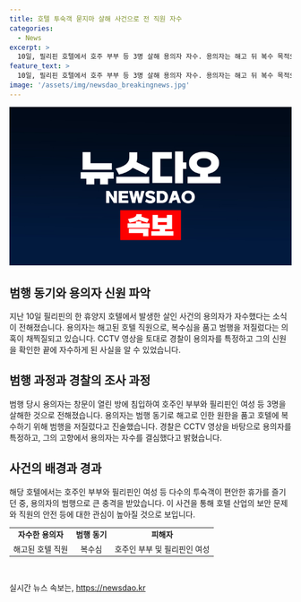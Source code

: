 ```yaml
---
title: 호텔 투숙객 묻지마 살해 사건으로 전 직원 자수
categories:
  - News
excerpt: >
  10일, 필리핀 호텔에서 호주 부부 등 3명 살해 용의자 자수. 용의자는 해고 뒤 복수 목적으로 범행 계획. CCTV로 신원 확인, 경찰이 특정 뒤 고향에서 자수 결심. 지난 10일 호주인 부부 등 3명을 살해한 혐의. 유명 휴양지 호텔에서 벌인 잔인 범행.
feature_text: >
  10일, 필리핀 호텔에서 호주 부부 등 3명 살해 용의자 자수. 용의자는 해고 뒤 복수 목적으로 범행 계획. CCTV로 신원 확인, 경찰이 특정 뒤 고향에서 자수 결심. 지난 10일 호주인 부부 등 3명을 살해한 혐의. 유명 휴양지 호텔에서 벌인 잔인 범행.
image: '/assets/img/newsdao_breakingnews.jpg'
---
```


<p><img src="/assets/img/newsdao_breakingnews.jpg" alt="ranknews 속보" /></p>

<h2 data-ke-size="size26">범행 동기와 용의자 신원 파악</h2>

<p data-ke-size="size16">지난 10일 필리핀의 한 휴양지 호텔에서 발생한 살인 사건의 용의자가 자수했다는 소식이 전해졌습니다. 용의자는 해고된 호텔 직원으로, 복수심을 품고 범행을 저질렀다는 의혹이 채찍질되고 있습니다. CCTV 영상을 토대로 경찰이 용의자를 특정하고 그의 신원을 확인한 끝에 자수하게 된 사실을 알 수 있었습니다.</p>

<h2 data-ke-size="size26">범행 과정과 경찰의 조사 과정</h2>

<p data-ke-size="size16">범행 당시 용의자는 창문이 열린 방에 침입하여 호주인 부부와 필리핀인 여성 등 3명을 살해한 것으로 전해졌습니다. 용의자는 범행 동기로 해고로 인한 원한을 품고 호텔에 복수하기 위해 범행을 저질렀다고 진술했습니다. 경찰은 CCTV 영상을 바탕으로 용의자를 특정하고, 그의 고향에서 용의자는 자수를 결심했다고 밝혔습니다.</p>

<h2 data-ke-size="size26">사건의 배경과 경과</h2>

<p data-ke-size="size16">해당 호텔에서는 호주인 부부와 필리핀인 여성 등 다수의 투숙객이 편안한 휴가를 즐기던 중, 용의자의 범행으로 큰 충격을 받았습니다. 이 사건을 통해 호텔 산업의 보안 문제와 직원의 안전 등에 대한 관심이 높아질 것으로 보입니다.</p>

<table>
  <tr>
    <td style="text-align: center; height: 17px;"><b>자수한 용의자</b></td>
    <td style="text-align: center; height: 17px;"><b>범행 동기</b></td>
    <td style="text-align: center; height: 17px;"><b>피해자</b></td>
  </tr>
  <tr>
    <td style="text-align: center; height: 17px;">해고된 호텔 직원</td>
    <td style="text-align: center; height: 17px;">복수심</td>
    <td style="text-align: center; height: 17px;">호주인 부부 및 필리핀인 여성</td>
  </tr>
</table>

<p data-ke-size="size16">&nbsp;</p>
실시간 뉴스 속보는, <a href="https://newsdao.kr" rel="dofollow">https://newsdao.kr</a>


